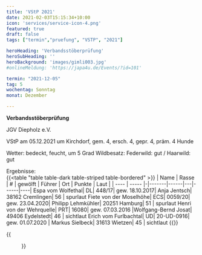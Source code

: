```yaml
---
title: 'VStP 2021'
date: 2021-02-03T15:15:34+10:00
icon: 'services/service-icon-4.png'
featured: true
draft: false
tags: ["termin","pruefung", "VSTP", "2021"]

heroHeading: 'Verbandsstöberprüfung'
heroSubHeading: ''
heroBackground: 'images/gimli003.jpg'
#onlineMeldung: 'https://japa4u.de/Events/?id=101'

termin: "2021-12-05"
tag: 5
wochentag: Sonntag
monat: Dezember

---
```


**Verbandsstöberprüfung**  

JGV Diepholz e.V.

VStP am 05.12.2021 um Kirchdorf, gem. 4, ersch. 4, gepr. 4, präm. 4 Hunde

Wetter: bedeckt, feucht, um 5 Grad  Wildbesatz: Federwild: gut / Haarwild: gut

Ergebnisse:  
{{<table "table table-dark table-striped table-bordered" >}}
  | Name | Rasse | # | gewölft | Führer | Ort | Punkte | Laut |
  | ---- | ----- |-|-------|------|---|------|----|
Espa vom Wolfethal| DL| 448/17| gew. 18.10.2017| Anja Jentsch| 38162 Cremlingen| 56 | spurlaut
Fiete von der Moselhöhe| ECS| 0059/20| gew. 23.04.2020| Philipp Lehmkühler| 20251 Hamburg| 51  | spurlaut
Henri von der Wehrquelle| PRT| 16080| gew. 07.03.2016 |Wolfgang-Bernd Josat| 49406 Eydelstedt| 46 | sichtlaut
Erich vom Furlbachtal| UD| 20-UD-0916| gew. 01.07.2020 | Markus Sielbeck| 31613 Wietzen| 45 | sichtlaut
{{</table>}}


{{<figure class="no-photoswipe fullwidth" src="/images/pruefungen/vstp2021.jpg">}}